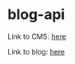 # blog-api
Link to CMS: [here](https://joshuaobare.github.io/blog-api/#blog)

Link to blog: [here](https://joshuaobare.github.io/blog-cms/#/admin)
